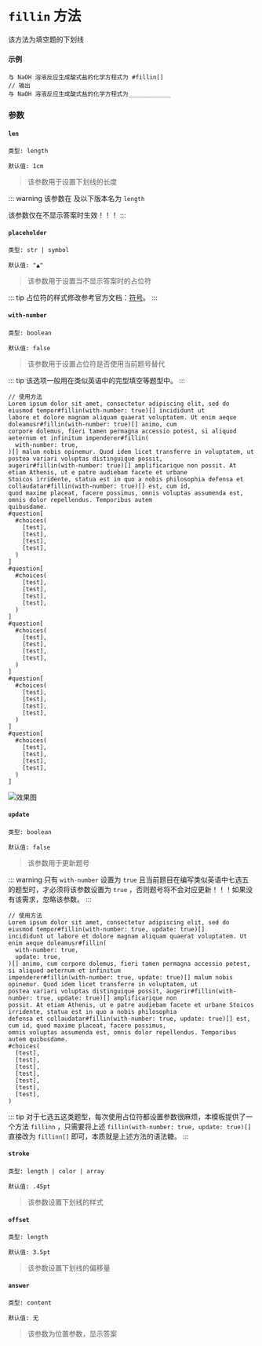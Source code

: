 # `fillin` 方法

该方法为填空题的下划线

#### 示例
```typst
与 NaOH 溶液反应生成酸式盐的化学方程式为 #fillin[]
// 输出
与 NaOH 溶液反应生成酸式盐的化学方程式为____________
```


### 参数

#### `len`

`类型: length`

`默认值: 1cm`

>该参数用于设置下划线的长度

::: warning
该参数在 <Badge type="warning" text="0.2.1" /> 及以下版本名为 `length`

该参数仅在不显示答案时生效！！！
:::

#### `placeholder`

`类型: str | symbol`

`默认值: "▲"`

>该参数用于设置当不显示答案时的占位符

::: tip
占位符的样式修改参考官方文档：[符号](https://typst.app/docs/reference/symbols/)。
:::

#### `with-number`

`类型: boolean`

`默认值: false`

>该参数用于设置占位符是否使用当前题号替代

::: tip
该选项一般用在类似英语中的完型填空等题型中。
:::

```typst
// 使用方法
Lorem ipsum dolor sit amet, consectetur adipiscing elit, sed do eiusmod tempor#fillin(with-number: true)[] incididunt ut
labore et dolore magnam aliquam quaerat voluptatem. Ut enim aeque doleamusr#fillin(with-number: true)[] animo, cum
corpore dolemus, fieri tamen permagna accessio potest, si aliquod aeternum et infinitum impenderer#fillin(
  with-number: true,
)[] malum nobis opinemur. Quod idem licet transferre in voluptatem, ut postea variari voluptas distinguique possit,
augerir#fillin(with-number: true)[] amplificarique non possit. At etiam Athenis, ut e patre audiebam facete et urbane
Stoicos irridente, statua est in quo a nobis philosophia defensa et collaudatar#fillin(with-number: true)[] est, cum id,
quod maxime placeat, facere possimus, omnis voluptas assumenda est, omnis dolor repellendus. Temporibus autem
quibusdame.
#question[
  #choices(
    [test],
    [test],
    [test],
    [test],
  )
]
#question[
  #choices(
    [test],
    [test],
    [test],
    [test],
  )
]
#question[
  #choices(
    [test],
    [test],
    [test],
    [test],
  )
]
#question[
  #choices(
    [test],
    [test],
    [test],
    [test],
  )
]
#question[
  #choices(
    [test],
    [test],
    [test],
    [test],
  )
]
```
![效果图](/fillin.png)

#### `update`

`类型: boolean`

`默认值: false`

>该参数用于更新题号

::: warning
只有 `with-number` 设置为 `true` 且当前题目在编写类似英语中七选五的题型时，才必须将该参数设置为 `true` ，否则题号将不会对应更新！！！如果没有该需求，忽略该参数。
:::

```typst
// 使用方法
Lorem ipsum dolor sit amet, consectetur adipiscing elit, sed do eiusmod tempor#fillin(with-number: true, update: true)[]
incididunt ut labore et dolore magnam aliquam quaerat voluptatem. Ut enim aeque doleamusr#fillin(
  with-number: true,
  update: true,
)[] animo, cum corpore dolemus, fieri tamen permagna accessio potest, si aliquod aeternum et infinitum
impenderer#fillin(with-number: true, update: true)[] malum nobis opinemur. Quod idem licet transferre in voluptatem, ut
postea variari voluptas distinguique possit, augerir#fillin(with-number: true, update: true)[] amplificarique non
possit. At etiam Athenis, ut e patre audiebam facete et urbane Stoicos irridente, statua est in quo a nobis philosophia
defensa et collaudatar#fillin(with-number: true, update: true)[] est, cum id, quod maxime placeat, facere possimus,
omnis voluptas assumenda est, omnis dolor repellendus. Temporibus autem quibusdame.
#choices(
  [test],
  [test],
  [test],
  [test],
  [test],
  [test],
  [test],
)

```
::: tip
 对于七选五这类题型，每次使用占位符都设置参数很麻烦，本模板提供了一个方法 `fillinn` ，只需要将上述 `fillin(with-number: true, update: true)[]` 直接改为 `fillinn[]` 即可，本质就是上述方法的语法糖。
:::

#### `stroke` <Badge type="warning" text="^0.2.2" />

`类型: length | color | array`

`默认值: .45pt`

>该参数设置下划线的样式

#### `offset` <Badge type="warning" text="^0.2.2" />

`类型: length`

`默认值: 3.5pt`

>该参数设置下划线的偏移量

#### `answer`

`类型: content`

`默认值: 无`

>该参数为位置参数，显示答案